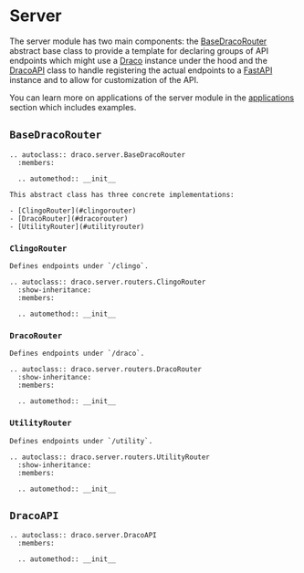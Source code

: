 <!-- #region -->

# Server

The server module has two main components: the [BaseDracoRouter](#basedracorouter) abstract base class to provide a
template for declaring groups of API endpoints which might use a [Draco](./draco.ipynb) instance under the hood and the
[DracoAPI](#dracoapi) class to handle registering the actual endpoints to a [FastAPI](https://fastapi.tiangolo.com/)
instance and to allow for customization of the API.

You can learn more on applications of the server module in the [applications](../applications/server.md) section
which includes examples.

## `BaseDracoRouter`

```{eval-rst}
.. autoclass:: draco.server.BaseDracoRouter
  :members:

  .. automethod:: __init__
```

```{note}
This abstract class has three concrete implementations:

- [ClingoRouter](#clingorouter)
- [DracoRouter](#dracorouter)
- [UtilityRouter](#utilityrouter)
```

### `ClingoRouter`

```{note}
Defines endpoints under `/clingo`.
```

```{eval-rst}
.. autoclass:: draco.server.routers.ClingoRouter
  :show-inheritance:
  :members:

  .. automethod:: __init__
```

### `DracoRouter`

```{note}
Defines endpoints under `/draco`.
```

```{eval-rst}
.. autoclass:: draco.server.routers.DracoRouter
  :show-inheritance:
  :members:

  .. automethod:: __init__
```

### `UtilityRouter`

```{note}
Defines endpoints under `/utility`.
```

```{eval-rst}
.. autoclass:: draco.server.routers.UtilityRouter
  :show-inheritance:
  :members:

  .. automethod:: __init__
```

## `DracoAPI`

```{eval-rst}
.. autoclass:: draco.server.DracoAPI
  :members:

  .. automethod:: __init__
```

<!-- #endregion -->
